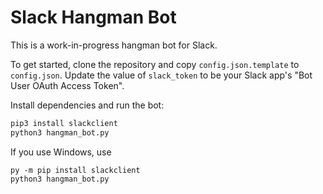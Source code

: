 # Slack Hangman Bot

This is a work-in-progress hangman bot for Slack.

To get started, clone the repository and copy `config.json.template` to `config.json`.
Update the value of `slack_token` to be your Slack app's "Bot User OAuth Access Token".

Install dependencies and run the bot:

```bash
pip3 install slackclient
python3 hangman_bot.py
```

If you use Windows, use
```
py -m pip install slackclient
python3 hangman_bot.py
```


